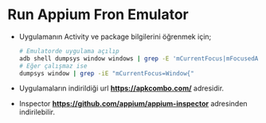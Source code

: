 # Run Appium Fron Emulator

- Uygulamanın Activity ve package bilgilerini öğrenmek için;
  ```bash
  # Emulatorde uygulama açılıp
  adb shell dumpsys window windows | grep -E 'mCurrentFocus|mFocusedApp'
  # Eğer çalışmaz ise
  dumpsys window | grep -iE "mCurrentFocus=Window{"
  ```

- Uygulamaların indirildiği url  **https://apkcombo.com/** adresidir.
- Inspector **https://github.com/appium/appium-inspector**  adresinden indirilebilir.